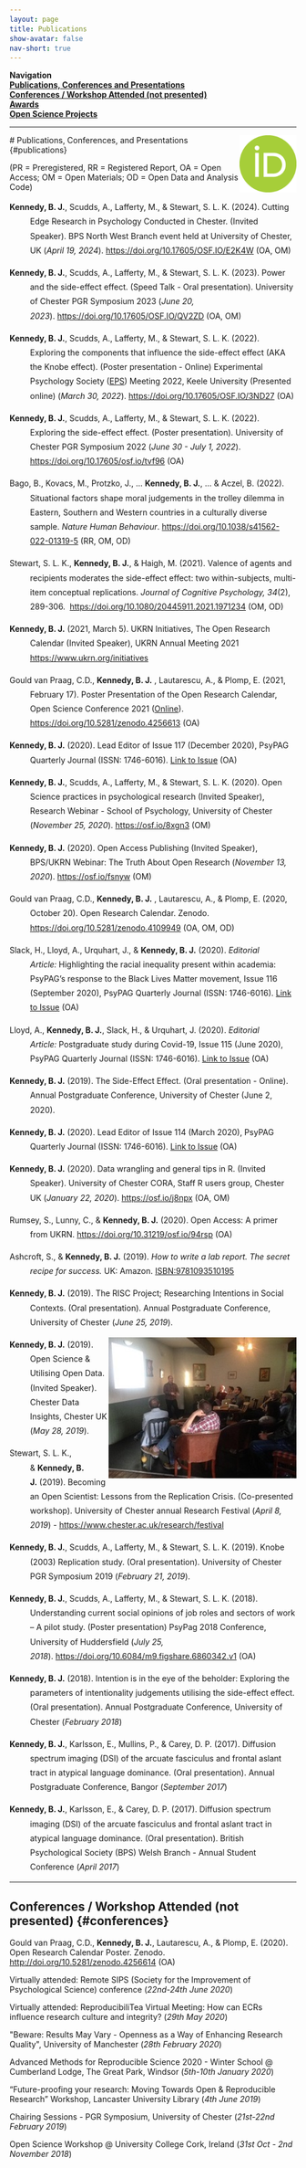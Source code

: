 ```yaml
---
layout: page
title: Publications
show-avatar: false
nav-short: true
---
```

**Navigation**  
**[Publications, Conferences and Presentations](#publications)**  
**[Conferences / Workshop Attended (not presented)](#conferences)**  
**[Awards](/awards)**  
**[Open Science Projects](https://bradleykennedy.co.uk/open-science/#OSF)**  

--- 

<p><a title="My ORCID iD" href="https://orcid.org/0000-0003-4636-2210" target="_blank" rel="noopener"><img style="float: right;" src="/assets/img/logos/ORCIDiD_icon.png" alt="ORCID iD" width="100" height="100" /></a></p>
# Publications, Conferences, and Presentations {#publications}  

(PR = Preregistered, RR = Registered Report, OA = Open Access; OM = Open Materials; OD = Open Data and Analysis Code)  

<div style="padding-left: 36px; text-indent: -36px; line-height: 1.8; overflow-wrap: break-word; word-wrap: break-word; -webkit-hypens: auto; -ms-hyphens: auto; -moz-hyphens: auto; hyphens: auto;">
<p><strong>Kennedy, B. J.</strong>, Scudds, A., Lafferty, M., &amp; Stewart, S. L. K. (2024). Cutting Edge Research in Psychology Conducted in Chester. (Invited Speaker). BPS North West Branch event held at University of Chester, UK (<em>April 19, 2024</em>).&nbsp;<a href="https://doi.org/10.17605/OSF.IO/E2K4W" target="_blank" rel="noopener">https://doi.org/10.17605/OSF.IO/E2K4W</a>&nbsp;(OA, OM)</p>
<p><strong>Kennedy, B. J.</strong>, Scudds, A., Lafferty, M., &amp; Stewart, S. L. K. (2023). Power and the side-effect effect. (Speed Talk - Oral presentation). University of Chester PGR Symposium 2023 (<em>June 20, 2023</em>).&nbsp;<a href="https://doi.org/10.17605/OSF.IO/QV2ZD" target="_blank" rel="noopener">https://doi.org/10.17605/OSF.IO/QV2ZD</a>&nbsp;(OA, OM)</p>
<p><strong>Kennedy, B. J.</strong>, Scudds, A., Lafferty, M., &amp; Stewart, S. L. K. (2022). Exploring the components that influence the side-effect effect (AKA the Knobe effect). (Poster presentation - Online) Experimental Psychology Society (<a href="https://eps.ac.uk/" target="_blank" rel="noopener">EPS</a>) Meeting 2022, Keele University (Presented online) (<em>March 30, 2022</em>).&nbsp;<a href="https://doi.org/10.17605/OSF.IO/3ND27" target="_blank" rel="noopener">https://doi.org/10.17605/OSF.IO/3ND27</a>&nbsp;(OA)</p>
<p><strong>Kennedy, B. J.</strong>, Scudds, A., Lafferty, M., &amp; Stewart, S. L. K. (2022). Exploring the side-effect effect. (Poster presentation). University of Chester PGR Symposium 2022 (<em>June 30 - July 1, 2022</em>). <a href="https://doi.org/10.17605/osf.io/tvf96" target="_blank" rel="noopener">https://doi.org/10.17605/osf.io/tvf96</a> (OA)</p>
<p>Bago, B., Kovacs, M., Protzko, J., ...&nbsp;<strong>Kennedy, B. J.</strong>, ... & Aczel, B. (2022). Situational factors shape moral judgements in the trolley dilemma in Eastern, Southern and Western countries in a culturally diverse sample. <em>Nature Human Behaviour</em>. <a href="https://doi.org/10.1038/s41562-022-01319-5" target="_blank" rel="noopener">https://doi.org/10.1038/s41562-022-01319-5</a> (RR, OM, OD)</p>
<p>Stewart, S. L. K.,&nbsp;<strong>Kennedy, B. J.</strong>, &amp; Haigh, M. (2021). Valence of agents and recipients moderates the side-effect effect: two within-subjects, multi-item conceptual replications. <em>Journal of Cognitive Psychology, 34</em>(2), 289-306.&nbsp; <a href="https://doi.org/10.1080/20445911.2021.1971234" target="_blank" rel="noopener">https://doi.org/10.1080/20445911.2021.1971234</a> (OM, OD)</p>
<p><strong>Kennedy, B. J.</strong> (2021, March 5). UKRN Initiatives, The Open Research Calendar (Invited Speaker), UKRN Annual Meeting 2021 <a href="https://www.ukrn.org/initiatives/" target="_blank" rel="noopener">https://www.ukrn.org/initiatives</a></p>
<p>Gould van Praag, C.D.,&nbsp;<strong>Kennedy, B. J.</strong> , Lautarescu, A., &amp; Plomp, E. (2021, February 17). Poster Presentation of the Open Research Calendar, Open Science Conference 2021 (<a href="https://osc2021.cventevents.com/event/edaaff56-a01b-4d78-8041-ac2b1aab00be/summary" target="_blank" rel="noopener">Online</a>). <a href="https://doi.org/10.5281/zenodo.4256613" target="_blank" rel="noopener">https://doi.org/10.5281/zenodo.4256613</a>&nbsp;(OA)</p>
<p><strong>Kennedy, B. J.</strong>&nbsp;(2020). Lead Editor of Issue 117 (December 2020), PsyPAG Quarterly Journal (ISSN: 1746-6016).&nbsp;<a href="http://www.psypag.co.uk/wp-content/uploads/2020/12/PsyPag-117-WEB.pdf" target="_blank" rel="noopener">Link to Issue</a>&nbsp;(OA)</p>
<p><strong>Kennedy, B. J.</strong>, Scudds, A., Lafferty, M., &amp; Stewart, S. L. K. (2020). Open Science practices in psychological research (Invited Speaker), Research Webinar - School of Psychology, University of Chester (<em>November 25, 2020</em>). <a href="https://osf.io/8xgn3/" target="_blank" rel="noopener">https://osf.io/8xgn3</a>&nbsp;(OM)</p>
<p><strong>Kennedy, B. J.</strong> (2020). Open Access Publishing (Invited Speaker), BPS/UKRN Webinar: The Truth About Open Research (<em>November 13, 2020</em>). <a href="https://osf.io/fsnyw/" target="_blank" rel="noopener">https://osf.io/fsnyw</a> (OM)</p>
<p>Gould van Praag, C.D.,&nbsp;<strong>Kennedy, B. J.</strong> , Lautarescu, A., &amp; Plomp, E. (2020, October 20). Open Research Calendar. Zenodo. <a href="https://doi.org/10.5281/zenodo.4109949" target="_blank" rel="noopener">https://doi.org/10.5281/zenodo.4109949</a>&nbsp;(OA, OM, OD)</p>
<p>Slack, H., Lloyd, A., Urquhart, J., &amp;&nbsp;<strong>Kennedy, B. J.</strong>&nbsp;(2020).&nbsp;<em>Editorial Article:</em>&nbsp;Highlighting the racial inequality present within academia: PsyPAG&rsquo;s response to the Black Lives Matter movement, Issue 116 (September 2020), PsyPAG Quarterly Journal (ISSN: 1746-6016).&nbsp;<a href="http://www.psypag.co.uk/wp-content/uploads/2020/09/PsyPag-116-WEB.pdf" target="_blank" rel="noopener">Link to Issue</a>&nbsp;(OA)</p>
<p>Lloyd, A.,&nbsp;<strong>Kennedy, B. J.</strong>, Slack, H., &amp; Urquhart, J. (2020).&nbsp;<em>Editorial Article:</em>&nbsp;Postgraduate study during Covid-19, Issue 115 (June 2020), PsyPAG Quarterly Journal (ISSN: 1746-6016).&nbsp;<a href="http://www.psypag.co.uk/wp-content/uploads/2020/06/PsyPAG-115-June.pdf" target="_blank" rel="noopener">Link to Issue</a>&nbsp;(OA)</p>
<p><strong>Kennedy, B. J.</strong>&nbsp;(2019). The Side-Effect Effect. (Oral presentation - Online). Annual Postgraduate Conference, University of Chester (June 2, 2020).</p>
<p><strong>Kennedy, B. J.</strong>&nbsp;(2020). Lead Editor of Issue 114 (March 2020), PsyPAG Quarterly Journal (ISSN: 1746-6016).&nbsp;<a href="http://www.psypag.co.uk/wp-content/uploads/2020/03/PsyPag-114-1.pdf" target="_blank" rel="noopener">Link to Issue</a>&nbsp;(OA)</p>
<p><strong>Kennedy, B. J.</strong>&nbsp;(2020). Data wrangling and general tips in R. (Invited Speaker). University of Chester CORA, Staff R users group, Chester UK (<em>January 22, 2020</em>).&nbsp;<a href="https://osf.io/j8npx/" target="_blank" rel="noopener">https://osf.io/j8npx</a>&nbsp;(OA, OM)</p>
<p>Rumsey, S., Lunny, C., &amp;&nbsp;<strong>Kennedy, B. J.</strong>&nbsp;(2020). Open Access: A primer from UKRN.&nbsp;<a href="https://doi.org/10.31219/osf.io/94rsp" target="_blank" rel="noopener">https://doi.org/10.31219/osf.io/94rsp</a>&nbsp;(OA)</p>
<p>Ashcroft, S., &amp;&nbsp;<strong>Kennedy, B. J.</strong>&nbsp;(2019).&nbsp;<em>How to write a lab report. The secret recipe for success.</em>&nbsp;UK: Amazon.&nbsp;<a href="https://www.amazon.co.uk/dp/B07QJD7TJR/ref=cm_sw_em_r_mt_dp_U_AKCTCb6X7P882" target="_blank" rel="noopener">ISBN:9781093510195</a></p>
<p><strong>Kennedy, B. J.</strong>&nbsp;(2019). The RISC Project; Researching Intentions in Social Contexts. (Oral presentation). Annual Postgraduate Conference, University of Chester (<em>June 25, 2019</em>).</p>
<p><img style="float: right;" src="/assets/img/ChesterDataInsights.jpg" alt="Chester Data Insights Talk" width="330" height="247" /></p>
<p><strong>Kennedy, B. J.</strong>&nbsp;(2019). Open Science &amp; Utilising Open Data. (Invited Speaker). Chester Data Insights, Chester UK (<em>May 28, 2019</em>).</p>
<p>Stewart, S. L. K., &amp;&nbsp;<strong>Kennedy, B. J.</strong>&nbsp;(2019). Becoming an Open Scientist: Lessons from the Replication Crisis. (Co-presented workshop). University of Chester annual Research Festival (<em>April 8, 2019</em>) -&nbsp;<a href="https://www.chester.ac.uk/research/festival" target="_blank" rel="noopener">https://www.chester.ac.uk/research/festival</a></p>
<p><strong>Kennedy, B. J.</strong>, Scudds, A., Lafferty, M., &amp; Stewart, S. L. K. (2019). Knobe (2003) Replication study. (Oral presentation). University of Chester PGR Symposium 2019 (<em>February 21, 2019</em>).</p>
<p><strong>Kennedy, B. J.</strong>, Scudds, A., Lafferty, M., &amp; Stewart, S. L. K. (2018). Understanding current social opinions of job roles and sectors of work &ndash; A pilot study. (Poster presentation) PsyPag 2018 Conference, University of Huddersfield (<em>July 25, 2018</em>).&nbsp;<a href="https://doi.org/10.6084/m9.figshare.6860342.v1" target="_blank" rel="noopener">https://doi.org/10.6084/m9.figshare.6860342.v1</a>&nbsp;(OA)</p>
<p><strong>Kennedy, B. J.</strong>&nbsp;(2018). Intention is in the eye of the beholder: Exploring the parameters of intentionality judgements utilising the side-effect effect. (Oral presentation). Annual Postgraduate Conference, University of Chester (<em>February 2018</em>)</p>
<p><strong>Kennedy, B. J.</strong>, Karlsson, E., Mullins, P., &amp; Carey, D. P. (2017). Diffusion spectrum imaging (DSI) of the arcuate fasciculus and frontal aslant tract in atypical language dominance. (Oral presentation). Annual Postgraduate Conference, Bangor (<em>September 2017</em>)</p>
<p><strong>Kennedy, B. J.</strong>, Karlsson, E., &amp; Carey, D. P. (2017). Diffusion spectrum imaging (DSI) of the arcuate fasciculus and frontal aslant tract in atypical language dominance. (Oral presentation). British Psychological Society (BPS) Welsh Branch - Annual Student Conference (<em>April 2017</em>)</p>
</div>

---

## Conferences / Workshop Attended (not presented)  {#conferences}  
Gould van Praag, C.D., **Kennedy, B. J.**, Lautarescu, A., & Plomp, E. (2020). Open Research Calendar Poster. Zenodo. <http://doi.org/10.5281/zenodo.4256614> (OA)  

Virtually attended: Remote SIPS (Society for the Improvement of Psychological Science) conference (*22nd-24th June 2020*)  

Virtually attended: ReproducibiliTea Virtual Meeting: How can ECRs influence research culture and integrity? (*29th May 2020*)  

"Beware: Results May Vary - Openness as a Way of Enhancing Research Quality", University of Manchester (*28th February 2020*)   

Advanced Methods for Reproducible Science 2020 - Winter School @ Cumberland Lodge, The Great Park, Windsor (*5th-10th January 2020*)  

“Future-proofing your research: Moving Towards Open & Reproducible Research” Workshop, Lancaster University Library (*4th June 2019*)

Chairing Sessions - PGR Symposium, University of Chester (*21st-22nd February 2019*)

Open Science Workshop @ University College Cork, Ireland (*31st Oct - 2nd November 2018*)  
